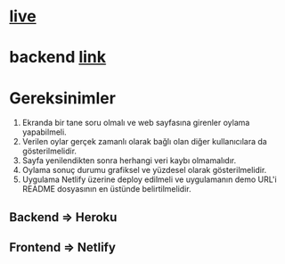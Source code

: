 # [live](https://live-voting.netlify.app/)

# backend [link](https://obscure-forest-59707.herokuapp.com/)

# Gereksinimler
1. Ekranda bir tane soru olmalı ve web sayfasına girenler oylama yapabilmeli.
1. Verilen oylar gerçek zamanlı olarak bağlı olan diğer kullanıcılara da gösterilmelidir.
1. Sayfa yenilendikten sonra herhangi veri kaybı olmamalıdır.
1. Oylama sonuç durumu grafiksel ve yüzdesel olarak gösterilmelidir.
1. Uygulama Netlify üzerine deploy edilmeli ve uygulamanın demo URL'i README dosyasının en üstünde belirtilmelidir.

## Backend => Heroku
## Frontend => Netlify